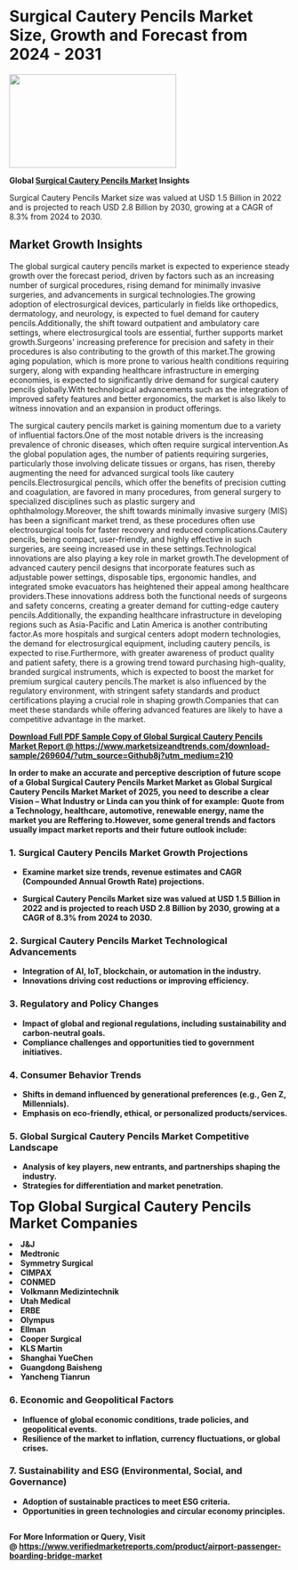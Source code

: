 <H1>Surgical Cautery Pencils Market Size, Growth and Forecast from 2024 - 2031</H1><img class="aligncenter size-medium wp-image-584254" src="https://thirdeyenews.in/wp-content/uploads/2024/09/Global-Market-Research-300x168.jpeg" alt="" width="300" height="168" /><p><strong>Global&nbsp;<a href="https://www.marketsizeandtrends.com/download-sample/269604/?utm_source=Github8j?utm_medium=210">Surgical Cautery Pencils Market</a> Insights</strong></p><p>Surgical Cautery Pencils Market size was valued at USD 1.5 Billion in 2022 and is projected to reach USD 2.8 Billion by 2030, growing at a CAGR of 8.3% from 2024 to 2030.</p><p><h2>Market Growth Insights</h2> <p>The global surgical cautery pencils market is expected to experience steady growth over the forecast period, driven by factors such as an increasing number of surgical procedures, rising demand for minimally invasive surgeries, and advancements in surgical technologies.The growing adoption of electrosurgical devices, particularly in fields like orthopedics, dermatology, and neurology, is expected to fuel demand for cautery pencils.Additionally, the shift toward outpatient and ambulatory care settings, where electrosurgical tools are essential, further supports market growth.Surgeons' increasing preference for precision and safety in their procedures is also contributing to the growth of this market.The growing aging population, which is more prone to various health conditions requiring surgery, along with expanding healthcare infrastructure in emerging economies, is expected to significantly drive demand for surgical cautery pencils globally.With technological advancements such as the integration of improved safety features and better ergonomics, the market is also likely to witness innovation and an expansion in product offerings.</p> <p><strong><a href="download_link_here"></a></strong></p> <p>The surgical cautery pencils market is gaining momentum due to a variety of influential factors.One of the most notable drivers is the increasing prevalence of chronic diseases, which often require surgical intervention.As the global population ages, the number of patients requiring surgeries, particularly those involving delicate tissues or organs, has risen, thereby augmenting the need for advanced surgical tools like cautery pencils.Electrosurgical pencils, which offer the benefits of precision cutting and coagulation, are favored in many procedures, from general surgery to specialized disciplines such as plastic surgery and ophthalmology.Moreover, the shift towards minimally invasive surgery (MIS) has been a significant market trend, as these procedures often use electrosurgical tools for faster recovery and reduced complications.Cautery pencils, being compact, user-friendly, and highly effective in such surgeries, are seeing increased use in these settings.Technological innovations are also playing a key role in market growth.The development of advanced cautery pencil designs that incorporate features such as adjustable power settings, disposable tips, ergonomic handles, and integrated smoke evacuators has heightened their appeal among healthcare providers.These innovations address both the functional needs of surgeons and safety concerns, creating a greater demand for cutting-edge cautery pencils.Additionally, the expanding healthcare infrastructure in developing regions such as Asia-Pacific and Latin America is another contributing factor.As more hospitals and surgical centers adopt modern technologies, the demand for electrosurgical equipment, including cautery pencils, is expected to rise.Furthermore, with greater awareness of product quality and patient safety, there is a growing trend toward purchasing high-quality, branded surgical instruments, which is expected to boost the market for premium surgical cautery pencils.The market is also influenced by the regulatory environment, with stringent safety standards and product certifications playing a crucial role in shaping growth.Companies that can meet these standards while offering advanced features are likely to have a competitive advantage in the market.</p> <p><strong><a href="get_more_link_here"></p><p><span class=""><strong>Download Full PDF Sample Copy of Global Surgical Cautery Pencils Market Report</strong> @ <a href="https://www.marketsizeandtrends.com/download-sample/269604/?utm_source=Github8j?utm_medium=210" target="_blank">https://www.marketsizeandtrends.com/download-sample/269604/?utm_source=Github8j?utm_medium=210</a></span></p><p>In order to make an accurate and perceptive description of future scope of a Global&nbsp;Surgical Cautery Pencils Market Market as Global&nbsp;Surgical Cautery Pencils Market Market of 2025, you need to describe a clear Vision &ndash; What Industry or Linda can you think of for example: Quote from a Technology, healthcare, automotive, renewable energy, name the market you are Reffering to.However, some general trends and factors usually impact market reports and their future outlook include:</p><h3>1.&nbsp;<strong>Surgical Cautery Pencils Market Growth Projections</strong></h3><ul><li>Examine market size trends, revenue estimates and CAGR (Compounded Annual Growth Rate) projections.</li><li><p>Surgical Cautery Pencils Market size was valued at USD 1.5 Billion in 2022 and is projected to reach USD 2.8 Billion by 2030, growing at a CAGR of 8.3% from 2024 to 2030.</p></li></ul><h3>2.&nbsp;<strong>Surgical Cautery Pencils Market Technological Advancements</strong></h3><ul><li>Integration of AI, IoT, blockchain, or automation in the industry.</li><li>Innovations driving cost reductions or improving efficiency.</li></ul><h3>3.&nbsp;<strong>Regulatory and Policy Changes</strong></h3><ul><li>Impact of global and regional regulations, including sustainability and carbon-neutral goals.</li><li>Compliance challenges and opportunities tied to government initiatives.</li></ul><h3>4.&nbsp;<strong>Consumer Behavior Trends</strong></h3><ul><li>Shifts in demand influenced by generational preferences (e.g., Gen Z, Millennials).</li><li>Emphasis on eco-friendly, ethical, or personalized products/services.</li></ul><h3>5.&nbsp;<strong>Global Surgical Cautery Pencils Market Competitive Landscape</strong></h3><ul><li>Analysis of key players, new entrants, and partnerships shaping the industry.</li><li>Strategies for differentiation and market penetration.</li></ul><p data-pm-slice="1 1 []"><span style="color: inherit; font-family: inherit; font-size: 25px;">Top Global Surgical Cautery Pencils Market Companies</span></p><div class="" data-test-id=""><p><li>J&J</li><li> Medtronic</li><li> Symmetry Surgical</li><li> CIMPAX</li><li> CONMED</li><li> Volkmann Medizintechnik</li><li> Utah Medical</li><li> ERBE</li><li> Olympus</li><li> Ellman</li><li> Cooper Surgical</li><li> KLS Martin</li><li> Shanghai YueChen</li><li> Guangdong Baisheng</li><li> Yancheng Tianrun</li></p></div><h3>6.&nbsp;<strong>Economic and Geopolitical Factors</strong></h3><ul><li>Influence of global economic conditions, trade policies, and geopolitical events.</li><li>Resilience of the market to inflation, currency fluctuations, or global crises.</li></ul><h3>7.&nbsp;<strong>Sustainability and ESG (Environmental, Social, and Governance)</strong></h3><ul><li>Adoption of sustainable practices to meet ESG criteria.</li><li>Opportunities in green technologies and circular economy principles.</li></ul><h2><strong style="font-size: 14px;">For More Information or Query, Visit @&nbsp;</strong><a style="background-color: #ffffff; font-size: 14px;" href="https://www.marketsizeandtrends.com/report/surgical-cautery-pencils-market/" target="_blank">https://www.verifiedmarketreports.com/product/airport-passenger-boarding-bridge-market</a></h2>